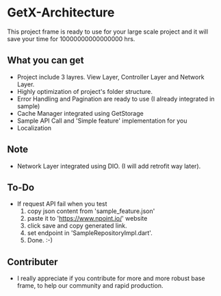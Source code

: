# GetX-Architecture

This project frame is ready to use for your large scale project and it will save your time for 10000000000000000 hrs. 

## What you can get

- Project include 3 layres. View Layer, Controller Layer and Network Layer.
- Highly optimization of project's folder structure.
- Error Handling and Pagination are ready to use (I already integrated in sample)
- Cache Manager integrated using GetStorage 
- Sample API Call and 'Simple feature' implementation for you
- Localization


## Note
- Network Layer integrated using DIO. (I will add retrofit way later).

## To-Do
- If request API fail when you test
  1.  copy json content from 'sample_feature.json'
  2.  paste it to 'https://www.npoint.io/' website
  3.  click save and copy generated link.
  4.  set endpoint in 'SampleRepositoryImpl.dart'.
  5.  Done. :-) 



## Contributer
- I really appreciate if you contribute for more and more robust base frame, to help our community and rapid production.
